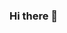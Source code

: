 ### Hi there 👋

<!--
**CXaymae/CXaymae** is a ✨ _special_ ✨ repository because its `README.md` (this file) appears on your GitHub profile.

Here are some ideas to get you started:

- 🔭 I’m currently working on my internship project both in Front-End & Back-End
- 🌱 I’m currently learning Full Stack Development

 ![Anurag's GitHub stats](https://github-readme-stats.vercel.app/api?username=CXaymae&show_icons=true&theme=radical)
